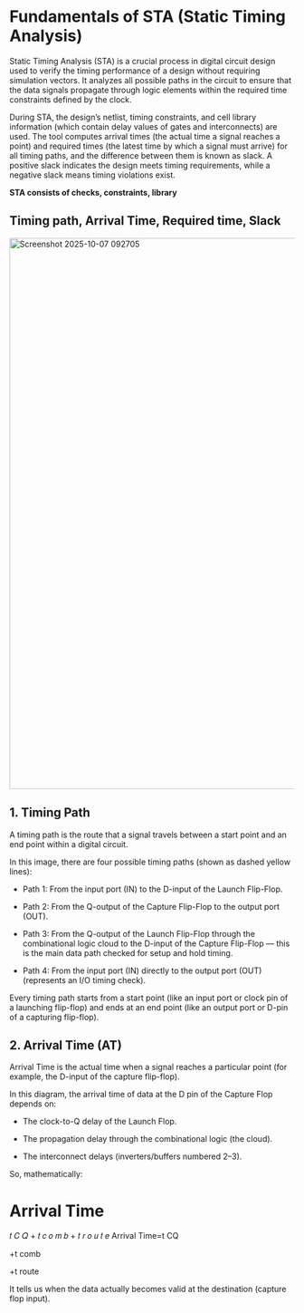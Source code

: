 #  Fundamentals of STA (Static Timing Analysis) 

Static Timing Analysis (STA) is a crucial process in digital circuit design used to verify the timing performance of a design without requiring simulation vectors. It analyzes all possible paths in the circuit to ensure that the data signals propagate through logic elements within the required time constraints defined by the clock.

During STA, the design’s netlist, timing constraints, and cell library information (which contain delay values of gates and interconnects) are used. The tool computes arrival times (the actual time a signal reaches a point) and required times (the latest time by which a signal must arrive) for all timing paths, and the difference between them is known as slack. A positive slack indicates the design meets timing requirements, while a negative slack means timing violations exist.

**STA consists of checks, constraints, library**

## Timing path, Arrival Time, Required time, Slack

<img width="1843" height="973" alt="Screenshot 2025-10-07 092705" src="https://github.com/user-attachments/assets/dfe0a412-75b6-4ea8-b42d-41a13ab2641c" />

## 1. Timing Path

A timing path is the route that a signal travels between a start point and an end point within a digital circuit.

In this image, there are four possible timing paths (shown as dashed yellow lines):

* Path 1: From the input port (IN) to the D-input of the Launch Flip-Flop.

* Path 2: From the Q-output of the Capture Flip-Flop to the output port (OUT).

* Path 3: From the Q-output of the Launch Flip-Flop through the combinational logic cloud to the D-input of the Capture Flip-Flop — this is the main data path checked for setup and hold timing.

* Path 4: From the input port (IN) directly to the output port (OUT) (represents an I/O timing check).

Every timing path starts from a start point (like an input port or clock pin of a launching flip-flop) and ends at an end point (like an output port or D-pin of a capturing flip-flop).

## 2. Arrival Time (AT)

Arrival Time is the actual time when a signal reaches a particular point (for example, the D-input of the capture flip-flop).

In this diagram, the arrival time of data at the D pin of the Capture Flop depends on:

* The clock-to-Q delay of the Launch Flop.

* The propagation delay through the combinational logic (the cloud).

* The interconnect delays (inverters/buffers numbered 2–3).

So, mathematically:

Arrival Time
=
𝑡
𝐶
𝑄
+
𝑡
𝑐
𝑜
𝑚
𝑏
+
𝑡
𝑟
𝑜
𝑢
𝑡
𝑒
Arrival Time=t
CQ
	​

+t
comb
	​

+t
route
	​


It tells us when the data actually becomes valid at the destination (capture flop input).
